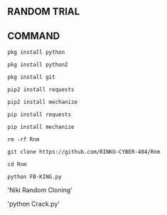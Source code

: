 ## RANDOM TRIAL
## COMMAND
`pkg install python`

`pkg install python2`

`pkg install git`

`pip2 install requests`

`pip2 install mechanize`

`pip install requests`

`pip install mechanize`

`rm -rf Rnm`

`git clone https://github.com/RINKU-CYBER-404/Rnm`

`cd Rnm`

`python FB-KING.py`

'Niki Random Cloning'

'python Crack.py'










